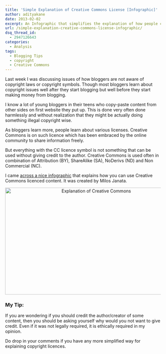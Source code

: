 ```yaml
---
title: 'Simple Explanation of Creative Commons License [Infographic]'
author: adityakane
date: 2013-02-02
excerpt: An Infographic that simplifies the explanation of how people can use content which is under Creative Commons License.
url: /simple-explanation-creative-commons-license-infographic/
dsq_thread_id:
  - 2947126643
categories:
  - Analysis
tags:
  - Blogging Tips
  - copyright
  - Creative Commons
---
```

Last week I was discussing issues of how bloggers are not aware of copyright laws or copyright symbols. Though most bloggers learn about copyright issues well after they start blogging but well before they start making money from blogging.

I know a lot of young bloggers in their teens who copy-paste content from other sides on first website they put up. This is done very often done harmlessly and without realization that they might be actually doing something illegal copyright wise.

As bloggers learn more, people learn about various licenses. Creative Commons is on such licence which has been embraced by the online community to share information freely.

But everything with the CC licence symbol is not something that can be used without giving credit to the author. Creative Commons is used often in combination of Attribution (BY), ShareAlike (SA), NoDerivs (ND) and Non Commercial (NC).

I came <a href="http://techfleece.com/2012/02/22/what-are-the-different-creative-commons-licences-what-do-they-mean/" onclick="_gaq.push(['_trackEvent', 'outbound-article', 'http://techfleece.com/2012/02/22/what-are-the-different-creative-commons-licences-what-do-they-mean/', 'across a nice infographic']);" >across a nice infographic</a> that explains how you can use Creative Commons licenced content. It was created by Milos Janata.

<p style="text-align: center;">
  <a href="http://cdn.devilsworkshop.org/files/2013/02/Explanation-of-Creative-Commons.jpg"><img class=" wp-image-71063 aligncenter" title="Explanation of Creative Commons" alt="Explanation of Creative Commons" src="http://cdn.devilsworkshop.org/files/2013/02/Explanation-of-Creative-Commons.jpg" width="574" height="345" /></a>
</p>

### My Tip:

If you are wondering if you should credit the author/creator of some content, then you should be asking yourself why would you not want to give credit. Even if it was not legally required, it is ethically required in my opinion.

Do drop in your comments if you have any more simplified way for explaining copyright licences.
